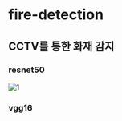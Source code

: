 # fire-detection

## CCTV를 통한 화재 감지 


### resnet50

![1](https://user-images.githubusercontent.com/44603374/81881005-ffc09e00-95c9-11ea-921c-8ea3c8cac5b3.png)


### vgg16
